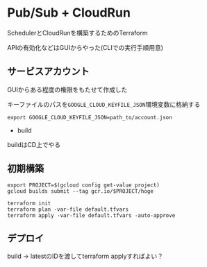 # Pub/Sub + CloudRun

SchedulerとCloudRunを構築するためのTerraform

APIの有効化などはGUIからやった(CLIでの実行手順用意)

## サービスアカウント

GUIからある程度の権限をもたせて作成した

キーファイルのパスを`GOOGLE_CLOUD_KEYFILE_JSON`環境変数に格納する

```shell
export GOOGLE_CLOUD_KEYFILE_JSON=path_to/account.json
```

- build

buildはCD上でやる

## 初期構築

```shell
export PROJECT=$(gcloud config get-value project)
gcloud builds submit --tag gcr.io/$PROJECT/hoge
```

```shell
terraform init
terraform plan -var-file default.tfvars
terraform apply -var-file default.tfvars -auto-approve
```

## デプロイ
build -> latestのIDを渡してterraform applyすればよい？
